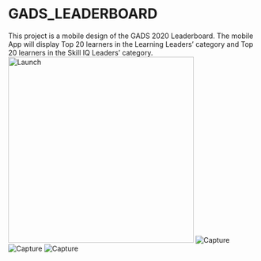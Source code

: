 # GADS_LEADERBOARD
This project is a mobile design of the GADS 2020 Leaderboard.
The mobile App will display Top 20 learners in the Learning Leaders’ category and Top 20 learners in the Skill IQ Leaders’ category.
<img width="375" alt="Launch" src="https://user-images.githubusercontent.com/53559132/92801799-38288b00-f3b6-11
ea-8db7-5c2aacc30bf1.png">
![Capture](https://user-images.githubusercontent.com/53559132/92801920-555d5980-f3b6-11ea-9633-32d2ea5914f7.PNG)
![Capture](https://user-images.githubusercontent.com/53559132/92802149-8a69ac00-f3b6-11ea-91f2-9bf62e33b2be.PNG)
![Capture](https://user-images.githubusercontent.com/53559132/92802283-ac632e80-f3b6-11ea-9425-a4c43d45024b.PNG)

